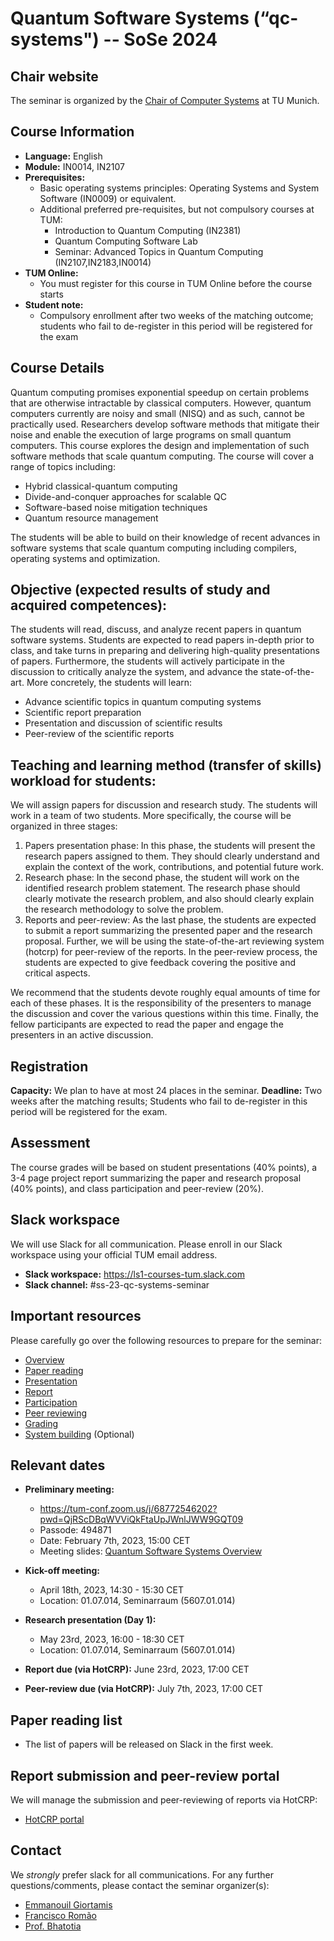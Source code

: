 # Quantum Software Systems (“qc-systems") -- SoSe 2024

## Chair website

The seminar is organized by the [Chair of Computer Systems](https://dse.in.tum.de/) at TU Munich.

## Course Information

- **Language:** English
- **Module:** IN0014, IN2107 
- **Prerequisites:** 
  - Basic operating systems principles: Operating Systems and System Software (IN0009) or equivalent.
  - Additional preferred pre-requisites, but not compulsory courses at TUM:
	- Introduction to Quantum Computing (IN2381)
	- Quantum Computing Software Lab
	- Seminar: Advanced Topics in Quantum Computing (IN2107,IN2183,IN0014) 
- **TUM Online:** 
  - You must register for this course in TUM Online before the course starts
- **Student note:**
  - Compulsory enrollment after two weeks of the matching outcome; students who fail to de-register in this period will be registered for the exam

## Course Details

Quantum computing promises exponential speedup on certain problems that are otherwise intractable by classical computers. However, quantum computers currently are noisy and small (NISQ) and as such, cannot be practically used. Researchers develop software methods that mitigate their noise and enable the execution of large programs on small quantum computers. This course explores the design and implementation of such software methods that scale quantum computing. The course will cover a range of topics including:
- Hybrid classical-quantum computing
- Divide-and-conquer approaches for scalable QC
- Software-based noise mitigation techniques
- Quantum resource management

The students will be able to build on their knowledge of recent advances in software systems that scale quantum computing including compilers, operating systems and optimization.


## Objective (expected results of study and acquired competences):

The students will read, discuss, and analyze recent papers in quantum software systems. Students are expected to read papers in-depth prior to class, and take turns in preparing and delivering high-quality presentations of papers. Furthermore, the students will actively participate in the discussion to critically analyze the system, and advance the state-of-the-art. More concretely, the students will learn:
- Advance scientific topics in quantum computing systems
- Scientific report preparation 
- Presentation and discussion of scientific results
- Peer-review of the scientific reports 


## Teaching and learning method (transfer of skills) workload for students:

We will assign papers for discussion and research study. The students will work in a team of two students. More specifically, the course will be organized in three stages:
1. Papers presentation phase: In this phase, the students will present the research papers assigned to them. They should clearly understand and explain the context of the work, contributions, and potential future work.
2. Research phase: In the second phase, the student will work on the identified research problem statement. The research phase should clearly motivate the research problem, and also should clearly explain the research methodology to solve the problem.
3. Reports and peer-review:  As the last phase, the students are expected to submit a report summarizing the presented paper and the research proposal. Further, we will be using the state-of-the-art reviewing system (hotcrp) for peer-review of the reports. In the peer-review process, the students are expected to give feedback covering the positive and critical aspects.
	
We recommend that the students devote roughly equal amounts of time for each of these phases. It is the responsibility of the presenters to manage the discussion and cover the various questions within this time.
Finally, the fellow participants are expected to read the paper and engage the presenters in an active discussion.


## Registration

**Capacity:** We plan to have at most 24 places in the seminar.
**Deadline:** Two weeks after the matching results; Students who fail to de-register in this period will be registered for the exam.


## Assessment

The course grades will be based on student presentations (40% points), a 3-4 page project report summarizing the paper and research proposal (40% points), and class participation and peer-review (20%).


## Slack workspace

We will use Slack for all communication. Please enroll in our Slack workspace using your official TUM email address.

- **Slack workspace:** https://ls1-courses-tum.slack.com
- **Slack channel:** #ss-23-qc-systems-seminar

## Important resources

Please carefully go over the following resources to prepare for the seminar:

- [Overview](docs/qc-systems-overview.pdf)
- [Paper reading](docs/paper-reading.pdf)
- [Presentation](docs/presentation.pdf)
- [Report](docs/report.pdf)
- [Participation](docs/participation.pdf)
- [Peer reviewing](docs/peer-review.pdf)
- [Grading](docs/grading.pdf)
- [System building](docs/system-building.pdf) (Optional)


## Relevant dates

- **Preliminary meeting:**
	- https://tum-conf.zoom.us/j/68772546202?pwd=QjRScDBqWVViQkFtaUpJWnlJWW9GQT09
	- Passode: 494871
	- Date: February 7th, 2023, 15:00 CET
	- Meeting slides: [Quantum Software Systems Overview](https://github.com/TUM-DSE/seminars/blob/master/docs/qc-systems-overview.pdf)

- **Kick-off meeting:** 
	- April 18th, 2023, 14:30 - 15:30 CET
	- Location: 01.07.014, Seminarraum (5607.01.014)

- **Research presentation (Day 1):**
	- May 23rd, 2023, 16:00 - 18:30 CET
	- Location: 01.07.014, Seminarraum (5607.01.014)

- **Report due (via HotCRP):** June 23rd, 2023, 17:00 CET

- **Peer-review due (via HotCRP):** July 7th, 2023, 17:00 CET


## Paper reading list

- The list of papers will be released on Slack in the first week.  


## Report submission and peer-review portal

We will manage the submission and peer-reviewing of reports via HotCRP:

- [HotCRP portal](https://tum-ss2021.hotcrp.com/)


## Contact

We *strongly* prefer slack for all communications. For any further questions/comments, please contact the seminar organizer(s):

- [Emmanouil Giortamis](https://dse.in.tum.de/manos-giortamis/)
- [Francisco Romão](@Francisco)
- [Prof. Bhatotia](https://dse.in.tum.de/bhatotia/)

